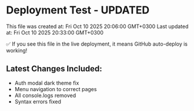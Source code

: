 # Deployment Test - UPDATED

This file was created at: Fri Oct 10 2025 20:06:00 GMT+0300
Last updated at: Fri Oct 10 2025 20:33:00 GMT+0300

✅ If you see this file in the live deployment, it means GitHub auto-deploy is working!

## Latest Changes Included:
- Auth modal dark theme fix
- Menu navigation to correct pages
- All console.logs removed
- Syntax errors fixed

